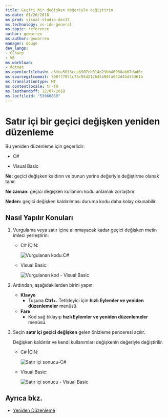 ```yaml
---
title: Geçici bir değişken değeriyle değiştirin.
ms.date: 01/26/2018
ms.prod: visual-studio-dev15
ms.technology: vs-ide-general
ms.topic: reference
author: gewarren
ms.author: gewarren
manager: douge
dev_langs:
- CSharp
- VB
ms.workload:
- dotnet
ms.openlocfilehash: a6fea50f3cceb907cb014d29bb46988ab07dad6c
ms.sourcegitcommit: 708f77071c73c95d212645b00fa943d45d35361b
ms.translationtype: MT
ms.contentlocale: tr-TR
ms.lasthandoff: 12/07/2018
ms.locfileid: "53066869"
---
```

# <a name="inline-a-temporary-variable-refactoring"></a>Satır içi bir geçici değişken yeniden düzenleme

Bu yeniden düzenleme için geçerlidir:

- C#

- Visual Basic

**Ne:** geçici değişken kaldırın ve bunun yerine değeriyle değiştirme olanak tanır.

**Ne zaman:** geçici değişken kullanımı kodu anlamak zorlaştırır.

**Neden:** geçici değişken kaldırılması duruma kodu daha kolay okunabilir.

## <a name="how-to"></a>Nasıl Yapılır Konuları

1. Vurgulama veya satır içine alınmayacak kadar geçici değişken metin imleci yerleştirin:

   - C# İÇİN:

       ![Vurgulanan kodu:C#](media/inline-highlight-cs.png)

   - Visual Basic:

       ![Vurgulanan kod - Visual Basic](media/inline-highlight-vb.png)

2. Ardından, aşağıdakilerden birini yapın:

   - **Klavye**
      - Tuşuna **Ctrl**+**.** Tetikleyici için **hızlı Eylemler ve yeniden düzenlemeler** menüsü.
   - **Fare**
      - Kod sağ tıklayıp **hızlı Eylemler ve yeniden düzenlemeler** menüsü.

3. Seçin **satır içi geçici değişken** gelen önizleme penceresi açılır.

   Değişken kaldırılır ve kendi kullanımları değişkenin değeriyle değiştirilir.

   - C# İÇİN:

      ![Satır içi sonucu-C#](media/inline-result-cs.png)

   - Visual Basic:

      ![Satır içi sonucu - Visual Basic](media/inline-result-vb.png)

## <a name="see-also"></a>Ayrıca bkz.

- [Yeniden Düzenleme](../refactoring-in-visual-studio.md)